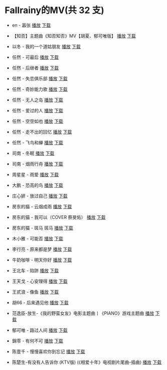 # Fallrainy的MV(共 32 支)
- en - 嚣张  [播放](https://tools.201992.xyz/m3u8-play.html#https%3A//cdn.jsdelivr.net/gh/Nomeqc/static/video/MV/en%20-%20%E5%9A%A3%E5%BC%A0.m3u8)  [下载](https://raw.githubusercontent.com/Nomeqc/static/master/video/MV/en%20-%20%E5%9A%A3%E5%BC%A0.m3u8)
- 【知否】主题曲《知否知否》MV【胡夏、郁可唯版】  [播放](https://tools.201992.xyz/m3u8-play.html#https%3A//cdn.jsdelivr.net/gh/Nomeqc/static/video/MV/%E3%80%90%E7%9F%A5%E5%90%A6%E3%80%91%E4%B8%BB%E9%A2%98%E6%9B%B2%E3%80%8A%E7%9F%A5%E5%90%A6%E7%9F%A5%E5%90%A6%E3%80%8BMV%E3%80%90%E8%83%A1%E5%A4%8F%E3%80%81%E9%83%81%E5%8F%AF%E5%94%AF%E7%89%88%E3%80%91.m3u8)  [下载](https://raw.githubusercontent.com/Nomeqc/static/master/video/MV/%E3%80%90%E7%9F%A5%E5%90%A6%E3%80%91%E4%B8%BB%E9%A2%98%E6%9B%B2%E3%80%8A%E7%9F%A5%E5%90%A6%E7%9F%A5%E5%90%A6%E3%80%8BMV%E3%80%90%E8%83%A1%E5%A4%8F%E3%80%81%E9%83%81%E5%8F%AF%E5%94%AF%E7%89%88%E3%80%91.m3u8)
- 以冬 - 我的一个道姑朋友  [播放](https://tools.201992.xyz/m3u8-play.html#https%3A//cdn.jsdelivr.net/gh/Nomeqc/static/video/MV/%E4%BB%A5%E5%86%AC%20-%20%E6%88%91%E7%9A%84%E4%B8%80%E4%B8%AA%E9%81%93%E5%A7%91%E6%9C%8B%E5%8F%8B.m3u8)  [下载](https://raw.githubusercontent.com/Nomeqc/static/master/video/MV/%E4%BB%A5%E5%86%AC%20-%20%E6%88%91%E7%9A%84%E4%B8%80%E4%B8%AA%E9%81%93%E5%A7%91%E6%9C%8B%E5%8F%8B.m3u8)
- 任然 - 可最后  [播放](https://tools.201992.xyz/m3u8-play.html#https%3A//cdn.jsdelivr.net/gh/Nomeqc/static/video/MV/%E4%BB%BB%E7%84%B6%20-%20%E5%8F%AF%E6%9C%80%E5%90%8E.m3u8)  [下载](https://raw.githubusercontent.com/Nomeqc/static/master/video/MV/%E4%BB%BB%E7%84%B6%20-%20%E5%8F%AF%E6%9C%80%E5%90%8E.m3u8)
- 任然 - 后继者  [播放](https://tools.201992.xyz/m3u8-play.html#https%3A//cdn.jsdelivr.net/gh/Nomeqc/static/video/MV/%E4%BB%BB%E7%84%B6%20-%20%E5%90%8E%E7%BB%A7%E8%80%85.m3u8)  [下载](https://raw.githubusercontent.com/Nomeqc/static/master/video/MV/%E4%BB%BB%E7%84%B6%20-%20%E5%90%8E%E7%BB%A7%E8%80%85.m3u8)
- 任然 - 失恋俱乐部  [播放](https://tools.201992.xyz/m3u8-play.html#https%3A//cdn.jsdelivr.net/gh/Nomeqc/static/video/MV/%E4%BB%BB%E7%84%B6%20-%20%E5%A4%B1%E6%81%8B%E4%BF%B1%E4%B9%90%E9%83%A8.m3u8)  [下载](https://raw.githubusercontent.com/Nomeqc/static/master/video/MV/%E4%BB%BB%E7%84%B6%20-%20%E5%A4%B1%E6%81%8B%E4%BF%B1%E4%B9%90%E9%83%A8.m3u8)
- 任然 - 奇妙能力歌  [播放](https://tools.201992.xyz/m3u8-play.html#https%3A//cdn.jsdelivr.net/gh/Nomeqc/static/video/MV/%E4%BB%BB%E7%84%B6%20-%20%E5%A5%87%E5%A6%99%E8%83%BD%E5%8A%9B%E6%AD%8C.m3u8)  [下载](https://raw.githubusercontent.com/Nomeqc/static/master/video/MV/%E4%BB%BB%E7%84%B6%20-%20%E5%A5%87%E5%A6%99%E8%83%BD%E5%8A%9B%E6%AD%8C.m3u8)
- 任然 - 无人之岛  [播放](https://tools.201992.xyz/m3u8-play.html#https%3A//cdn.jsdelivr.net/gh/Nomeqc/static/video/MV/%E4%BB%BB%E7%84%B6%20-%20%E6%97%A0%E4%BA%BA%E4%B9%8B%E5%B2%9B.m3u8)  [下载](https://raw.githubusercontent.com/Nomeqc/static/master/video/MV/%E4%BB%BB%E7%84%B6%20-%20%E6%97%A0%E4%BA%BA%E4%B9%8B%E5%B2%9B.m3u8)
- 任然 - 爱过的人  [播放](https://tools.201992.xyz/m3u8-play.html#https%3A//cdn.jsdelivr.net/gh/Nomeqc/static/video/MV/%E4%BB%BB%E7%84%B6%20-%20%E7%88%B1%E8%BF%87%E7%9A%84%E4%BA%BA.m3u8)  [下载](https://raw.githubusercontent.com/Nomeqc/static/master/video/MV/%E4%BB%BB%E7%84%B6%20-%20%E7%88%B1%E8%BF%87%E7%9A%84%E4%BA%BA.m3u8)
- 任然 - 空空如也  [播放](https://tools.201992.xyz/m3u8-play.html#https%3A//cdn.jsdelivr.net/gh/Nomeqc/static/video/MV/%E4%BB%BB%E7%84%B6%20-%20%E7%A9%BA%E7%A9%BA%E5%A6%82%E4%B9%9F.m3u8)  [下载](https://raw.githubusercontent.com/Nomeqc/static/master/video/MV/%E4%BB%BB%E7%84%B6%20-%20%E7%A9%BA%E7%A9%BA%E5%A6%82%E4%B9%9F.m3u8)
- 任然 - 走不出的回忆  [播放](https://tools.201992.xyz/m3u8-play.html#https%3A//cdn.jsdelivr.net/gh/Nomeqc/static/video/MV/%E4%BB%BB%E7%84%B6%20-%20%E8%B5%B0%E4%B8%8D%E5%87%BA%E7%9A%84%E5%9B%9E%E5%BF%86.m3u8)  [下载](https://raw.githubusercontent.com/Nomeqc/static/master/video/MV/%E4%BB%BB%E7%84%B6%20-%20%E8%B5%B0%E4%B8%8D%E5%87%BA%E7%9A%84%E5%9B%9E%E5%BF%86.m3u8)
- 任然 - 飞鸟和蝉  [播放](https://tools.201992.xyz/m3u8-play.html#https%3A//cdn.jsdelivr.net/gh/Nomeqc/static/video/MV/%E4%BB%BB%E7%84%B6%20-%20%E9%A3%9E%E9%B8%9F%E5%92%8C%E8%9D%89.m3u8)  [下载](https://raw.githubusercontent.com/Nomeqc/static/master/video/MV/%E4%BB%BB%E7%84%B6%20-%20%E9%A3%9E%E9%B8%9F%E5%92%8C%E8%9D%89.m3u8)
- 司南 - 冬眠  [播放](https://tools.201992.xyz/m3u8-play.html#https%3A//cdn.jsdelivr.net/gh/Nomeqc/static/video/MV/%E5%8F%B8%E5%8D%97%20-%20%E5%86%AC%E7%9C%A0.m3u8)  [下载](https://raw.githubusercontent.com/Nomeqc/static/master/video/MV/%E5%8F%B8%E5%8D%97%20-%20%E5%86%AC%E7%9C%A0.m3u8)
- 司南 - 烟雨行舟  [播放](https://tools.201992.xyz/m3u8-play.html#https%3A//cdn.jsdelivr.net/gh/Nomeqc/static/video/MV/%E5%8F%B8%E5%8D%97%20-%20%E7%83%9F%E9%9B%A8%E8%A1%8C%E8%88%9F.m3u8)  [下载](https://raw.githubusercontent.com/Nomeqc/static/master/video/MV/%E5%8F%B8%E5%8D%97%20-%20%E7%83%9F%E9%9B%A8%E8%A1%8C%E8%88%9F.m3u8)
- 周星星 - 雨爱  [播放](https://tools.201992.xyz/m3u8-play.html#https%3A//cdn.jsdelivr.net/gh/Nomeqc/static/video/MV/%E5%91%A8%E6%98%9F%E6%98%9F%20-%20%E9%9B%A8%E7%88%B1.m3u8)  [下载](https://raw.githubusercontent.com/Nomeqc/static/master/video/MV/%E5%91%A8%E6%98%9F%E6%98%9F%20-%20%E9%9B%A8%E7%88%B1.m3u8)
- 大鹏 - 恐高的鸟  [播放](https://tools.201992.xyz/m3u8-play.html#https%3A//cdn.jsdelivr.net/gh/Nomeqc/static/video/MV/%E5%A4%A7%E9%B9%8F%20-%20%E6%81%90%E9%AB%98%E7%9A%84%E9%B8%9F.m3u8)  [下载](https://raw.githubusercontent.com/Nomeqc/static/master/video/MV/%E5%A4%A7%E9%B9%8F%20-%20%E6%81%90%E9%AB%98%E7%9A%84%E9%B8%9F.m3u8)
- 庄心妍 - 放过自己  [播放](https://tools.201992.xyz/m3u8-play.html#https%3A//cdn.jsdelivr.net/gh/Nomeqc/static/video/MV/%E5%BA%84%E5%BF%83%E5%A6%8D%20-%20%E6%94%BE%E8%BF%87%E8%87%AA%E5%B7%B1.m3u8)  [下载](https://raw.githubusercontent.com/Nomeqc/static/master/video/MV/%E5%BA%84%E5%BF%83%E5%A6%8D%20-%20%E6%94%BE%E8%BF%87%E8%87%AA%E5%B7%B1.m3u8)
- 房东的猫 -  云烟成雨  [播放](https://tools.201992.xyz/m3u8-play.html#https%3A//cdn.jsdelivr.net/gh/Nomeqc/static/video/MV/%E6%88%BF%E4%B8%9C%E7%9A%84%E7%8C%AB%20-%20%20%E4%BA%91%E7%83%9F%E6%88%90%E9%9B%A8.m3u8)  [下载](https://raw.githubusercontent.com/Nomeqc/static/master/video/MV/%E6%88%BF%E4%B8%9C%E7%9A%84%E7%8C%AB%20-%20%20%E4%BA%91%E7%83%9F%E6%88%90%E9%9B%A8.m3u8)
- 房东的猫 - 我可以（COVER 蔡旻佑）  [播放](https://tools.201992.xyz/m3u8-play.html#https%3A//cdn.jsdelivr.net/gh/Nomeqc/static/video/MV/%E6%88%BF%E4%B8%9C%E7%9A%84%E7%8C%AB%20-%20%E6%88%91%E5%8F%AF%E4%BB%A5%EF%BC%88COVER%20%E8%94%A1%E6%97%BB%E4%BD%91%EF%BC%89.m3u8)  [下载](https://raw.githubusercontent.com/Nomeqc/static/master/video/MV/%E6%88%BF%E4%B8%9C%E7%9A%84%E7%8C%AB%20-%20%E6%88%91%E5%8F%AF%E4%BB%A5%EF%BC%88COVER%20%E8%94%A1%E6%97%BB%E4%BD%91%EF%BC%89.m3u8)
- 房东的猫 - 斑马 斑马  [播放](https://tools.201992.xyz/m3u8-play.html#https%3A//cdn.jsdelivr.net/gh/Nomeqc/static/video/MV/%E6%88%BF%E4%B8%9C%E7%9A%84%E7%8C%AB%20-%20%E6%96%91%E9%A9%AC%20%E6%96%91%E9%A9%AC.m3u8)  [下载](https://raw.githubusercontent.com/Nomeqc/static/master/video/MV/%E6%88%BF%E4%B8%9C%E7%9A%84%E7%8C%AB%20-%20%E6%96%91%E9%A9%AC%20%E6%96%91%E9%A9%AC.m3u8)
- 木小雅 - 可能否  [播放](https://tools.201992.xyz/m3u8-play.html#https%3A//cdn.jsdelivr.net/gh/Nomeqc/static/video/MV/%E6%9C%A8%E5%B0%8F%E9%9B%85%20-%20%E5%8F%AF%E8%83%BD%E5%90%A6.m3u8)  [下载](https://raw.githubusercontent.com/Nomeqc/static/master/video/MV/%E6%9C%A8%E5%B0%8F%E9%9B%85%20-%20%E5%8F%AF%E8%83%BD%E5%90%A6.m3u8)
- 李行亮 - 原来都是梦  [播放](https://tools.201992.xyz/m3u8-play.html#https%3A//cdn.jsdelivr.net/gh/Nomeqc/static/video/MV/%E6%9D%8E%E8%A1%8C%E4%BA%AE%20-%20%E5%8E%9F%E6%9D%A5%E9%83%BD%E6%98%AF%E6%A2%A6.m3u8)  [下载](https://raw.githubusercontent.com/Nomeqc/static/master/video/MV/%E6%9D%8E%E8%A1%8C%E4%BA%AE%20-%20%E5%8E%9F%E6%9D%A5%E9%83%BD%E6%98%AF%E6%A2%A6.m3u8)
- 牛奶咖啡 - 明天你好  [播放](https://tools.201992.xyz/m3u8-play.html#https%3A//cdn.jsdelivr.net/gh/Nomeqc/static/video/MV/%E7%89%9B%E5%A5%B6%E5%92%96%E5%95%A1%20-%20%E6%98%8E%E5%A4%A9%E4%BD%A0%E5%A5%BD.m3u8)  [下载](https://raw.githubusercontent.com/Nomeqc/static/master/video/MV/%E7%89%9B%E5%A5%B6%E5%92%96%E5%95%A1%20-%20%E6%98%8E%E5%A4%A9%E4%BD%A0%E5%A5%BD.m3u8)
- 王北车 - 陷阱  [播放](https://tools.201992.xyz/m3u8-play.html#https%3A//cdn.jsdelivr.net/gh/Nomeqc/static/video/MV/%E7%8E%8B%E5%8C%97%E8%BD%A6%20-%20%E9%99%B7%E9%98%B1.m3u8)  [下载](https://raw.githubusercontent.com/Nomeqc/static/master/video/MV/%E7%8E%8B%E5%8C%97%E8%BD%A6%20-%20%E9%99%B7%E9%98%B1.m3u8)
- 王天戈 - 心安理得  [播放](https://tools.201992.xyz/m3u8-play.html#https%3A//cdn.jsdelivr.net/gh/Nomeqc/static/video/MV/%E7%8E%8B%E5%A4%A9%E6%88%88%20-%20%E5%BF%83%E5%AE%89%E7%90%86%E5%BE%97.m3u8)  [下载](https://raw.githubusercontent.com/Nomeqc/static/master/video/MV/%E7%8E%8B%E5%A4%A9%E6%88%88%20-%20%E5%BF%83%E5%AE%89%E7%90%86%E5%BE%97.m3u8)
- 王贰浪 - 像鱼  [播放](https://tools.201992.xyz/m3u8-play.html#https%3A//cdn.jsdelivr.net/gh/Nomeqc/static/video/MV/%E7%8E%8B%E8%B4%B0%E6%B5%AA%20-%20%E5%83%8F%E9%B1%BC.m3u8)  [下载](https://raw.githubusercontent.com/Nomeqc/static/master/video/MV/%E7%8E%8B%E8%B4%B0%E6%B5%AA%20-%20%E5%83%8F%E9%B1%BC.m3u8)
- 胡66 - 后来遇见他  [播放](https://tools.201992.xyz/m3u8-play.html#https%3A//cdn.jsdelivr.net/gh/Nomeqc/static/video/MV/%E8%83%A166%20-%20%E5%90%8E%E6%9D%A5%E9%81%87%E8%A7%81%E4%BB%96.m3u8)  [下载](https://raw.githubusercontent.com/Nomeqc/static/master/video/MV/%E8%83%A166%20-%20%E5%90%8E%E6%9D%A5%E9%81%87%E8%A7%81%E4%BB%96.m3u8)
- 范逸臣-放生-《我的野蛮女友》电影主题曲丨《PIANO》游戏主题曲  [播放](https://tools.201992.xyz/m3u8-play.html#https%3A//cdn.jsdelivr.net/gh/Nomeqc/static/video/MV/%E8%8C%83%E9%80%B8%E8%87%A3-%E6%94%BE%E7%94%9F-%E3%80%8A%E6%88%91%E7%9A%84%E9%87%8E%E8%9B%AE%E5%A5%B3%E5%8F%8B%E3%80%8B%E7%94%B5%E5%BD%B1%E4%B8%BB%E9%A2%98%E6%9B%B2%E4%B8%A8%E3%80%8APIANO%E3%80%8B%E6%B8%B8%E6%88%8F%E4%B8%BB%E9%A2%98%E6%9B%B2.m3u8)  [下载](https://raw.githubusercontent.com/Nomeqc/static/master/video/MV/%E8%8C%83%E9%80%B8%E8%87%A3-%E6%94%BE%E7%94%9F-%E3%80%8A%E6%88%91%E7%9A%84%E9%87%8E%E8%9B%AE%E5%A5%B3%E5%8F%8B%E3%80%8B%E7%94%B5%E5%BD%B1%E4%B8%BB%E9%A2%98%E6%9B%B2%E4%B8%A8%E3%80%8APIANO%E3%80%8B%E6%B8%B8%E6%88%8F%E4%B8%BB%E9%A2%98%E6%9B%B2.m3u8)
- 郁可唯 - 路过人间  [播放](https://tools.201992.xyz/m3u8-play.html#https%3A//cdn.jsdelivr.net/gh/Nomeqc/static/video/MV/%E9%83%81%E5%8F%AF%E5%94%AF%20-%20%E8%B7%AF%E8%BF%87%E4%BA%BA%E9%97%B4.m3u8)  [下载](https://raw.githubusercontent.com/Nomeqc/static/master/video/MV/%E9%83%81%E5%8F%AF%E5%94%AF%20-%20%E8%B7%AF%E8%BF%87%E4%BA%BA%E9%97%B4.m3u8)
- 錦零 - 有何不可  [播放](https://tools.201992.xyz/m3u8-play.html#https%3A//cdn.jsdelivr.net/gh/Nomeqc/static/video/MV/%E9%8C%A6%E9%9B%B6%20-%20%E6%9C%89%E4%BD%95%E4%B8%8D%E5%8F%AF.m3u8)  [下载](https://raw.githubusercontent.com/Nomeqc/static/master/video/MV/%E9%8C%A6%E9%9B%B6%20-%20%E6%9C%89%E4%BD%95%E4%B8%8D%E5%8F%AF.m3u8)
- 陈壹千 - 慢慢喜欢你到忘记  [播放](https://tools.201992.xyz/m3u8-play.html#https%3A//cdn.jsdelivr.net/gh/Nomeqc/static/video/MV/%E9%99%88%E5%A3%B9%E5%8D%83%20-%20%E6%85%A2%E6%85%A2%E5%96%9C%E6%AC%A2%E4%BD%A0%E5%88%B0%E5%BF%98%E8%AE%B0.m3u8)  [下载](https://raw.githubusercontent.com/Nomeqc/static/master/video/MV/%E9%99%88%E5%A3%B9%E5%8D%83%20-%20%E6%85%A2%E6%85%A2%E5%96%9C%E6%AC%A2%E4%BD%A0%E5%88%B0%E5%BF%98%E8%AE%B0.m3u8)
- 陈楚生-有没有人告诉你 (KTV版) (《相爱十年》电视剧片尾曲-插曲)  [播放](https://tools.201992.xyz/m3u8-play.html#https%3A//cdn.jsdelivr.net/gh/Nomeqc/static/video/MV/%E9%99%88%E6%A5%9A%E7%94%9F-%E6%9C%89%E6%B2%A1%E6%9C%89%E4%BA%BA%E5%91%8A%E8%AF%89%E4%BD%A0%20%2528KTV%E7%89%88%2529%20%2528%E3%80%8A%E7%9B%B8%E7%88%B1%E5%8D%81%E5%B9%B4%E3%80%8B%E7%94%B5%E8%A7%86%E5%89%A7%E7%89%87%E5%B0%BE%E6%9B%B2-%E6%8F%92%E6%9B%B2%2529.m3u8)  [下载](https://raw.githubusercontent.com/Nomeqc/static/master/video/MV/%E9%99%88%E6%A5%9A%E7%94%9F-%E6%9C%89%E6%B2%A1%E6%9C%89%E4%BA%BA%E5%91%8A%E8%AF%89%E4%BD%A0%20%28KTV%E7%89%88%29%20%28%E3%80%8A%E7%9B%B8%E7%88%B1%E5%8D%81%E5%B9%B4%E3%80%8B%E7%94%B5%E8%A7%86%E5%89%A7%E7%89%87%E5%B0%BE%E6%9B%B2-%E6%8F%92%E6%9B%B2%29.m3u8)